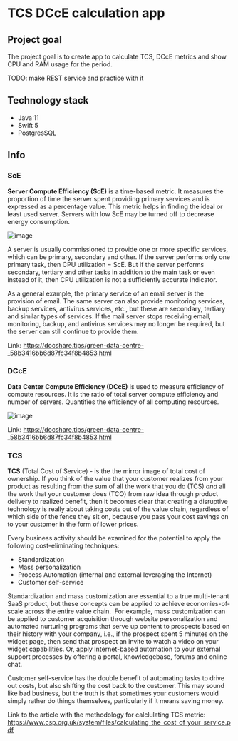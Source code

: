 # TCS DCcE calculation app

## Project goal

The project goal is to create app to calculate TCS, DCcE metrics and show CPU and RAM usage for the period.

TODO: 
make REST service and practice with it

## Technology stack

- Java 11
- Swift 5
- PostgresSQL

## Info
### ScE

**Server Compute Efficiency (ScE)** is a time-based metric. It measures the proportion of time the server spent providing primary services and is expressed as a percentage value. This metric helps in finding the ideal or least used server. Servers with low ScE may be turned off to decrease energy consumption.

![image](uploads/8f121c0096cf5b5e67ea73082d980b7d/image.png)

A server is usually commissioned to provide one or more specific services, which can be primary, secondary and other. If the server performs only one primary task, then CPU utilization = ScE. But if the server performs secondary, tertiary and other tasks in addition to the main task or even instead of it, then CPU utilization is not a sufficiently accurate indicator.

As a general example, the primary service of an email server is the provision of email. The same server can also provide monitoring services, backup services, antivirus services, etc., but these are secondary, tertiary and similar types of services. If the mail server stops receiving email, monitoring, backup, and antivirus services may no longer be required, but the server can still continue to provide them.

Link: https://docshare.tips/green-data-centre-_58b3416bb6d87fc34f8b4853.html

### DCcE

**Data Center Compute Efficiency (DCcE)** is used to measure efficiency of compute resources. It is the ratio of total server compute efficiency and number of servers. Quantifies the efficiency of all computing resources.

![image](uploads/dedb3d97face169393a56ec8463f037a/image.png)

Link: https://docshare.tips/green-data-centre-_58b3416bb6d87fc34f8b4853.html

### TCS

**TCS** (Total Cost of Service) - is the the mirror image of total cost of ownership. If you think of the value that your customer realizes from your product as resulting from the sum of all the work that you do (TCS) *and*
all the work that your customer does (TCO) from raw idea through product delivery to realized benefit, then it becomes clear that creating a disruptive technology is really about taking costs out of the value chain, regardless of which side of the fence they sit on, because you pass your cost savings on to your customer in the form of lower prices.

Every business activity should be examined for the potential to apply the following cost-eliminating techniques:

- Standardization
- Mass personalization
- Process Automation (internal and external leveraging the Internet)
- Customer self-service

Standardization and mass customization are essential to a true multi-tenant SaaS product, but these concepts can be applied to achieve economies-of-scale across the entire value chain.  For example, mass customization can be applied to customer acquisition through website personalization and automated nurturing programs that serve up content to prospects based on their history with your company, i.e., if the prospect spent 5 minutes on the widget page, then send that prospect an invite to watch a video on your widget capabilities. Or, apply Internet-based automation to your external support processes by offering a portal, knowledgebase, forums and online chat.

Customer self-service has the double benefit of automating tasks to drive out costs, but also shifting the cost back to the customer. This may sound like bad business, but the truth is that sometimes your customers would simply rather do things themselves, particularly if it means saving money.

Link to the article with the methodology for calclulating TCS metric: https://www.csp.org.uk/system/files/calculating_the_cost_of_your_service.pdf